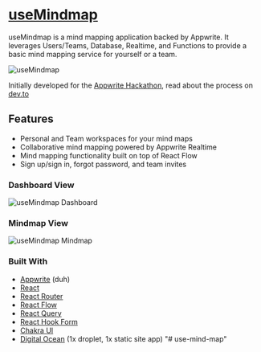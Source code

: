 # [useMindmap](https://usemindmap.app)

useMindmap is a mind mapping application backed by Appwrite. It leverages Users/Teams, Database, Realtime, and Functions to provide a basic mind mapping service for yourself or a team.

![useMindmap](https://api.usemindmap.app/v1/storage/buckets/627ddd728bd112ea705a/files/627ddd8ac63963129b9d/view?project=62627b181ca61dc83009)

Initially developed for the [Appwrite Hackathon](https://dev.to/devteam/announcing-the-appwrite-hackathon-on-dev-1oc0), read about the process on [dev.to](https://dev.to/benweier/usemindmap-1j3f)

## Features

- Personal and Team workspaces for your mind maps
- Collaborative mind mapping powered by Appwrite Realtime
- Mind mapping functionality built on top of React Flow
- Sign up/sign in, forgot password, and team invites

### Dashboard View

![useMindmap Dashboard](https://api.usemindmap.app/v1/storage/buckets/627ddd728bd112ea705a/files/627ddd96a72f3eb61ec2/view?project=62627b181ca61dc83009)

### Mindmap View

![useMindmap Mindmap](https://api.usemindmap.app/v1/storage/buckets/627ddd728bd112ea705a/files/627ddd92c2b47e6eaa94/view?project=62627b181ca61dc83009)

### Built With

- [Appwrite](https://appwrite.io) (duh)
- [React](https://reactjs.org)
- [React Router](https://reactrouter.com)
- [React Flow](http://reactflow.dev)
- [React Query](https://react-query.tanstack.com)
- [React Hook Form](https://react-hook-form.com)
- [Chakra UI](https://chakra-ui.com)
- [Digital Ocean](https://www.digitalocean.com) (1x droplet, 1x static site app)
"# use-mind-map" 
